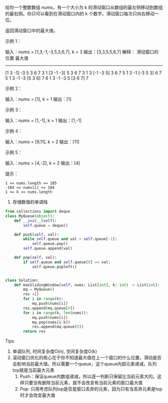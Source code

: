 给你一个整数数组 nums，有一个大小为 k 的滑动窗口从数组的最左侧移动到数组的最右侧。你只可以看到在滑动窗口内的 k 个数字。滑动窗口每次只向右移动一位。

返回滑动窗口中的最大值。

 

示例 1：

输入：nums = [1,3,-1,-3,5,3,6,7], k = 3
输出：[3,3,5,5,6,7]
解释：
滑动窗口的位置                最大值
---------------               -----
[1  3  -1] -3  5  3  6  7       3
 1 [3  -1  -3] 5  3  6  7       3
 1  3 [-1  -3  5] 3  6  7       5
 1  3  -1 [-3  5  3] 6  7       5
 1  3  -1  -3 [5  3  6] 7       6
 1  3  -1  -3  5 [3  6  7]      7

示例 2：

输入：nums = [1], k = 1
输出：[1]

示例 3：

输入：nums = [1,-1], k = 1
输出：[1,-1]

示例 4：

输入：nums = [9,11], k = 2
输出：[11]

示例 5：

输入：nums = [4,-2], k = 2
输出：[4]

 

提示：

    1 <= nums.length <= 105
    -104 <= nums[i] <= 104
    1 <= k <= nums.length



1. 存储数值的单调栈

```python
from collections import deque
class MyQueue(object):
    def __init__(self):
        self.queue = deque()

    def push(self, val):
        while self.queue and val > self.queue[-1]:
            self.queue.pop()
        self.queue.append(val)

    def pop(self, val):
        if self.queue and self.queue[0] == val:
            self.queue.popleft() 


class Solution:
    def maxSlidingWindow(self, nums: List[int], k: int) -> List[int]:
        mq = MyQueue()
        res =[] 
        for i in range(k):
            mq.push(nums[i])
        res.append(mq.queue[0])
        for i in range(k, len(nums)):
            mq.push(nums[i])
            mq.pop(nums[i-k])
            res.append(mq.queue[0])
        return res         
```

Tips

1. 单调队列, 时间复杂度O(n), 空间复杂度O(k)
2. 滚动窗口优化的核心在于你不知道最大值在上一个窗口的什么位置，滑动是否会影响当前最大值。所以需要一个queue，这个queue内部元素递减，队列top就是当前最大元素
   1. Push：保证queue内数组递减，所以逐一判断只保留比当前元素大的。这样只要没有删除当前元素，就不会改变有当前元素的窗口最大值
   2. Pop: 只用考虑队列top是否是窗口丢弃的元素，因为只有当丢弃元素是top时才会改变最大值
